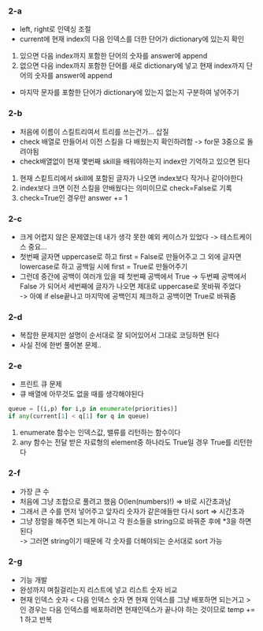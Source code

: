 ### 2-a
- left, right로 인덱싱 조절 
- current에 현재 index의 다음 인덱스를 더한 단어가 dictionary에 있는지 확인   
1. 있으면 다음 index까지 포함한 단어의 숫자를 answer에 append   
2. 없으면 다음 index까지 포함한 단어를 새로 dictionary에 넣고 현재 index까지 단어의 숫자를 answer에 append   
- 마지막 문자를 포함한 단어가 dictionary에 있는지 없는지 구분하여 넣어주기   

### 2-b
- 처음에 이름이 스킬트리여서 트리를 쓰는건가... 삽질   
- check 배열로 만들어서 이전 스킬을 다 배웠는지 확인하려함 -> for문 3중으로 돌려야됨   
- check배열없이 현재 몇번째 skill을 배워야하는지 index만 기억하고 있으면 된다   
1. 현재 스킽트리에서 skill에 포함된 글자가 나오면 index보다 작거나 같아야한다
2. index보다 크면 이전 스킬을 안배웠다는 의미이므로 check=False로 기록   
3. check=True인 경우만 answer += 1   

### 2-c   
- 크게 어렵지 않은 문제였는데 내가 생각 못한 예외 케이스가 있었다 -> 테스트케이스 중요...   
- 첫번째 글자면 uppercase로 하고 first = False로 만들어주고 그 외에 글자면 lowercase로 하고 공백일 시에 first = True로 만들어주기   
- 그런데 중간에 공백이 여러개 있을 때 첫번째 공백에서 True -> 두번째 공백에서 False 가 되어서 세번째에 글자가 나오면 제대로 uppercase로 못바꿔 주었다   
-> 아예 if else끝나고 마지막에 공백인지 체크하고 공백이면 True로 바꿔줌

### 2-d
- 복잡한 문제지만 설명이 순서대로 잘 되어있어서 그대로 코딩하면 된다   
- 사실 전에 한번 풀어본 문제..   

### 2-e
- 프린트 큐 문제   
- 큐 배열에 아무것도 없을 때를 생각해야된다   
```python
queue = [(i,p) for i,p in enumerate(priorities)]
if any(current[1] < q[1] for q in queue)
```
1. enumerate 함수는 인덱스값, 밸류를 리턴하는 함수이다   
2. any 함수는 전달 받은 자료형의 element중 하나라도 True일 경우 True를 리턴한다   

### 2-f
- 가장 큰 수    
- 처음에 그냥 조합으로 풀려고 했음 O(len(numbers)!) => 바로 시간초과남   
- 그래서 큰 수를 먼저 넣어주고 앞자리 숫자가 같은애들만 다시 sort => 시간초과   
- 그냥 정렬을 해주면 되는게 아니고 각 원소들을 string으로 바꿔준 후에 *3을 하면 된다   
-> 그러면 string이기 때문에 각 숫자를 더해야되는 순서대로 sort 가능    

### 2-g
- 기능 개발    
- 완성까지 며칠걸리는지 리스트에 넣고 리스트 숫자 비교   
- 현재 인덱스 숫자 < 다음 인덱스 숫자 면 현재 인덱스를 그냥 배포하면 되는거고 > 인 경우는 다음 인덱스를 배포하려면 현재인덱스가 끝나야 하는 것이므로 temp += 1 하고 반복   